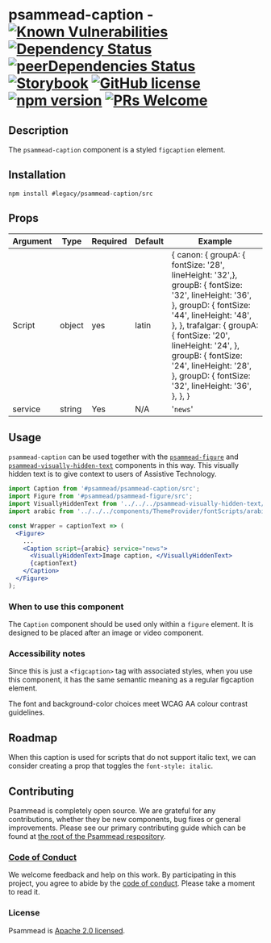 # psammead-caption - [![Known Vulnerabilities](https://snyk.io/test/github/bbc/psammead/badge.svg?targetFile=packages%2Fcomponents%2Fpsammead-caption%2Fpackage.json)](https://snyk.io/test/github/bbc/psammead?targetFile=packages%2Fcomponents%2Fpsammead-caption%2Fpackage.json) [![Dependency Status](https://david-dm.org/bbc/psammead.svg?path=packages/components/psammead-caption)](https://david-dm.org/bbc/psammead?path=packages/components/psammead-caption) [![peerDependencies Status](https://david-dm.org/bbc/psammead/peer-status.svg?path=packages/components/psammead-caption)](https://david-dm.org/bbc/psammead?path=packages/components/psammead-caption&type=peer) [![Storybook](https://raw.githubusercontent.com/storybooks/brand/master/badge/badge-storybook.svg?sanitize=true)](https://bbc.github.io/psammead/?path=/story/caption--default) [![GitHub license](https://img.shields.io/badge/license-Apache%202.0-blue.svg)](https://github.com/BBC/psammead/blob/latest/LICENSE) [![npm version](https://img.shields.io/npm/v/#legacy/psammead-caption/src.svg)](https://www.npmjs.com/package/#legacy/psammead-caption/src) [![PRs Welcome](https://img.shields.io/badge/PRs-welcome-brightgreen.svg)](https://github.com/BBC/psammead/blob/latest/CONTRIBUTING.md)

## Description

The `psammead-caption` component is a styled `figcaption` element.

## Installation

`npm install #legacy/psammead-caption/src`

## Props

<!-- prettier-ignore -->
| Argument  | Type | Required | Default | Example |
| --------- | ---- | -------- | ------- | ------- |
| Script    | object | yes | latin | { canon: { groupA: { fontSize: '28', lineHeight: '32',}, groupB: { fontSize: '32', lineHeight: '36', }, groupD: { fontSize: '44', lineHeight: '48', }, }, trafalgar: { groupA: { fontSize: '20', lineHeight: '24', }, groupB: { fontSize: '24', lineHeight: '28', }, groupD: { fontSize: '32', lineHeight: '36', }, }, }|
| service | string | Yes | N/A | '`news`' |

## Usage

`psammead-caption` can be used together with the [`psammead-figure`](https://github.com/bbc/psammead/tree/latest/packages/components/psammead-figure) and [`psammead-visually-hidden-text`](../../../components/psammead-visually-hidden-text/README.md) components in this way. This visually hidden text is to give context to users of Assistive Technology.


```jsx
import Caption from '#psammead/psammead-caption/src';
import Figure from '#psammead/psammead-figure/src';
import VisuallyHiddenText from '../../../psammead-visually-hidden-text/src';
import arabic from '../../../components/ThemeProvider/fontScripts/arabic';

const Wrapper = captionText => (
  <Figure>
    ...
    <Caption script={arabic} service="news">
      <VisuallyHiddenText>Image caption, </VisuallyHiddenText>
      {captionText}
    </Caption>
  </Figure>
);
```

### When to use this component

The `Caption` component should be used only within a `figure` element. It is designed to be placed after an image or video component.

<!-- ### When not to use this component -->

### Accessibility notes

Since this is just a `<figcaption>` tag with associated styles, when you use this component, it has the same semantic meaning as a regular figcaption element.

The font and background-color choices meet WCAG AA colour contrast guidelines.

## Roadmap

When this caption is used for scripts that do not support italic text, we can consider creating a prop that toggles the `font-style: italic`.

## Contributing

Psammead is completely open source. We are grateful for any contributions, whether they be new components, bug fixes or general improvements. Please see our primary contributing guide which can be found at [the root of the Psammead respository](https://github.com/bbc/psammead/blob/latest/CONTRIBUTING.md).

### [Code of Conduct](https://github.com/bbc/psammead/blob/latest/CODE_OF_CONDUCT.md)

We welcome feedback and help on this work. By participating in this project, you agree to abide by the [code of conduct](https://github.com/bbc/psammead/blob/latest/CODE_OF_CONDUCT.md). Please take a moment to read it.

### License

Psammead is [Apache 2.0 licensed](https://github.com/bbc/psammead/blob/latest/LICENSE).

